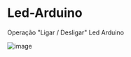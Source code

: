 # Led-Arduino
Operação "Ligar / Desligar" Led Arduino

![image](https://user-images.githubusercontent.com/132023142/235191172-cc8320dd-d018-4394-8cba-64aebced3cd0.png)
